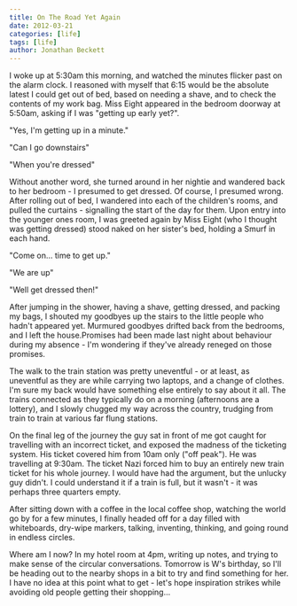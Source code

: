 ```yaml
---
title: On The Road Yet Again
date: 2012-03-21
categories: [life]
tags: [life]
author: Jonathan Beckett
---
```


I woke up at 5:30am this morning, and watched the minutes flicker past on the alarm clock. I reasoned with myself that 6:15 would be the absolute latest I could get out of bed, based on needing a shave, and to check the contents of my work bag. Miss Eight appeared in the bedroom doorway at 5:50am, asking if I was "getting up early yet?".

"Yes, I'm getting up in a minute."

"Can I go downstairs"

"When you're dressed"

Without another word, she turned around in her nightie and wandered back to her bedroom - I presumed to get dressed. Of course, I presumed wrong. After rolling out of bed, I wandered into each of the children's rooms, and pulled the curtains - signalling the start of the day for them. Upon entry into the younger ones room, I was greeted again by Miss Eight (who I thought was getting dressed) stood naked on her sister's bed, holding a Smurf in each hand.

"Come on... time to get up."

"We are up"

"Well get dressed then!"

After jumping in the shower, having a shave, getting dressed, and packing my bags, I shouted my goodbyes up the stairs to the little people who hadn't appeared yet. Murmured goodbyes drifted back from the bedrooms, and I left the house.Promises had been made last night about behaviour during my absence - I'm wondering if they've already reneged on those promises.

The walk to the train station was pretty uneventful - or at least, as uneventful as they are while carrying two laptops, and a change of clothes. I'm sure my back would have something else entirely to say about it all. The trains connected as they typically do on a morning (afternoons are a lottery), and I slowly chugged my way across the country, trudging from train to train at various far flung stations.

On the final leg of the journey the guy sat in front of me got caught for travelling with an incorrect ticket, and exposed the madness of the ticketing system. His ticket covered him from 10am only ("off peak"). He was travelling at 9:30am. The ticket Nazi forced him to buy an entirely new train ticket for his whole journey. I would have had the argument, but the unlucky guy didn't. I could understand it if a train is full, but it wasn't - it was perhaps three quarters empty.

After sitting down with a coffee in the local coffee shop, watching the world go by for a few minutes, I finally headed off for a day filled with whiteboards, dry-wipe markers, talking, inventing, thinking, and going round in endless circles.

Where am I now? In my hotel room at 4pm, writing up notes, and trying to make sense of the circular conversations. Tomorrow is W's birthday, so I'll be heading out to the nearby shops in a bit to try and find something for her. I have no idea at this point what to get - let's hope inspiration strikes while avoiding old people getting their shopping...